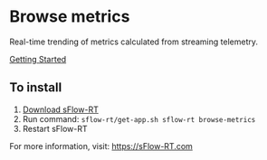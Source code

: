 # Browse metrics

Real-time trending of metrics calculated from streaming telemetry.

[Getting Started](https://sflow-rt.com/intro.php)

## To install

1. [Download sFlow-RT](https://sflow-rt.com/download.php)
2. Run command: `sflow-rt/get-app.sh sflow-rt browse-metrics`
3. Restart sFlow-RT

For more information, visit:
https://sFlow-RT.com
